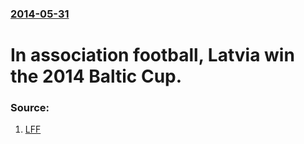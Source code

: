 ### [2014-05-31](/news/2014/05/31/index.md)

# In association football, Latvia win the 2014 Baltic Cup. 




### Source:

1. [LFF](http://www.lff.lv/lv/latvijasizlases/nacionala/baltijaskauss/2014/speles/finals/latvialithuania/)
